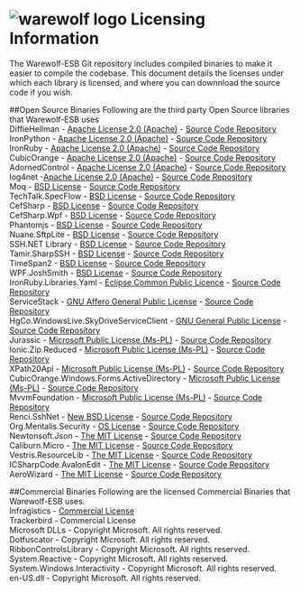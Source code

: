 ![warewolf logo](http://www.warewolf.io/images/warewolf-logo.png)
Licensing Information
=====================

The Warewolf-ESB Git repository includes compiled binaries to make it easier to compile the codebase. This document details the licenses under which each library is licensed, and where you can downnload the source code if you wish. <br/>

##Open Source Binaries 
Following are the third party Open Source libraries that Warewolf-ESB uses <br/>
DiffieHellman - [Apache License 2.0 (Apache)](http://www.apache.org/licenses/LICENSE-2.0) - [Source Code Repository](https://github.com/saftmeister/diffiehellman)  <br/>
IronPython - [Apache License 2.0 (Apache)](http://www.apache.org/licenses/LICENSE-2.0) - [Source Code Repository](http://ironpython.codeplex.com/)  <br/>
IronRuby - [Apache License 2.0 (Apache)](http://www.apache.org/licenses/LICENSE-2.0) - [Source Code Repository](http://ironruby.codeplex.com/)  <br/>
CubicOrange - [Apache License 2.0 (Apache)](http://www.apache.org/licenses/LICENSE-2.0) - [Source Code Repository](https://code.google.com/p/content-king-lite/)  <br/>
AdornedControl - [Apache License 2.0 (Apache)](http://www.apache.org/licenses/LICENSE-2.0) - [Source Code Repository](https://code.google.com/p/alxsv/)  <br/>
log4net -[Apache License 2.0 (Apache)](http://www.apache.org/licenses/LICENSE-2.0) - [Source Code Repository](http://logging.apache.org/log4net/)  <br/>
Moq - [BSD License](http://opensource.org/licenses/BSD-2-Clause) - [Source Code Repository](https://github.com/Moq/moq) <br/>
TechTalk.SpecFlow - [BSD License](http://opensource.org/licenses/BSD-2-Clause) - [Source Code Repository](https://github.com/techtalk/SpecFlow) <br/>
CefSharp - [BSD License](http://opensource.org/licenses/BSD-2-Clause) - [Source Code Repository](https://github.com/cefsharp/CefSharp) <br/>
CefSharp.Wpf - [BSD License](http://opensource.org/licenses/BSD-2-Clause) - [Source Code Repository](https://github.com/cefsharp/CefSharp) <br/>
Phantomjs - [BSD License](http://opensource.org/licenses/BSD-2-Clause) - [Source Code Repository](https://github.com/ariya/phantomjs) <br/>
Nuane.SftpLite - [BSD License](http://opensource.org/licenses/BSD-2-Clause) - [Source Code Repository](http://nuane.com/sftp-lite/) <br/>
SSH.NET Library - [BSD License](http://opensource.org/licenses/BSD-2-Clause) - [Source Code Repository](https://sshnet.codeplex.com/) <br/>
Tamir.SharpSSH - [BSD License](http://opensource.org/licenses/BSD-2-Clause) - [Source Code Repository](http://sourceforge.net/projects/sharpssh/) <br/>
TimeSpan2 - [BSD License](http://opensource.org/licenses/BSD-2-Clause) - [Source Code Repository](https://timespan2.codeplex.com/) <br/>
WPF.JoshSmith - [BSD License](http://opensource.org/licenses/BSD-2-Clause) - [Source Code Repository](http://www.codeproject.com/Articles/16342/WPF-JoshSmith) <br/>
IronRuby.Libraries.Yaml - [Eclipse Common Public Licence](http://www.eclipse.org/legal/cpl-v10.html) - [Source Code Repository](http://ironruby.codeplex.com/) <br/>
ServiceStack - [GNU Affero General Public License](http://www.gnu.org/licenses/agpl-3.0.html) - [Source Code Repository](https://github.com/ServiceStack/ServiceStack.UseCases) <br/>
HgCo.WindowsLive.SkyDriveServiceClient - [GNU General Public License](http://www.gnu.org/copyleft/gpl.html) - [Source Code Repository](http://skydriveapiclient.codeplex.com/) <br/>
Jurassic - [Microsoft Public License (Ms-PL)](http://opensource.org/licenses/MS-PL) - [Source Code Repository](http://jurassic.codeplex.com/) <br/>
Ionic.Zip.Reduced - [Microsoft Public License (Ms-PL)](http://opensource.org/licenses/MS-PL) - [Source Code Repository](http://dotnetzip.codeplex.com/) <br/>
XPath20Api - [Microsoft Public License (Ms-PL)](http://opensource.org/licenses/MS-PL) - [Source Code Repository](http://xpath2.codeplex.com/) <br/>
CubicOrange.Windows.Forms.ActiveDirectory - [Microsoft Public License (Ms-PL)](http://opensource.org/licenses/MS-PL) - [Source Code Repository](http://adui.codeplex.com/license) <br/>
MvvmFoundation  - [Microsoft Public License (Ms-PL)](http://opensource.org/licenses/MS-PL) - [Source Code Repository](https://mvvmfoundation.codeplex.com/) <br/>
Renci.SshNet - [New BSD License](http://opensource.org/licenses/BSD-2-Clause) - [Source Code Repository](https://sshnet.codeplex.com) <br/>
Org.Mentalis.Security - [OS License](http://www.mentalis.org/site/license.qpx) - [Source Code Repository](http://www.mentalis.org/soft/projects.qpx) <br/>
Newtonsoft.Json - [The MIT License](http://opensource.org/licenses/MIT) - [Source Code Repository](https://github.com/JamesNK/Newtonsoft.Json) <br/>
Caliburn.Micro - [The MIT License](http://opensource.org/licenses/MIT) - [Source Code Repository](https://github.com/Caliburn-Micro/Caliburn.Micro) <br/>
Vestris.ResourceLib - [The MIT License](http://opensource.org/licenses/MIT) - [Source Code Repository](https://resourcelib.codeplex.com/) <br/>
ICSharpCode.AvalonEdit - [The MIT License](http://opensource.org/licenses/MIT) - [Source Code Repository](https://resourcelib.codeplex.com/) <br/>
AeroWizard - [The MIT License](http://opensource.org/licenses/MIT) - [Source Code Repository](https://aerowizard.codeplex.com/) <br/>


##Commercial Binaries 
Following are the licensed Commercial Binaries that Warewolf-ESB uses. <br/>
Infragistics  - [Commercial License](http://www.infragistics.com/legal/license) <br/>
Trackerbird - Commercial License <br/>
Microsoft DLLs - Copyright Microsoft. All rights reserved. <br/>
Dotfuscator - Copyright Microsoft. All rights reserved. <br/>
RibbonControlsLibrary - Copyright Microsoft. All rights reserved. <br/>
System.Reactive - Copyright Microsoft. All rights reserved. <br/>
System.Windows.Interactivity - Copyright Microsoft. All rights reserved. <br/>
en-US.dll - Copyright Microsoft. All rights reserved. <br/>




















